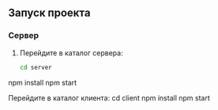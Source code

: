 ## Запуск проекта

### Сервер
1. Перейдите в каталог сервера:
   ```bash
   cd server
npm install
npm start

Перейдите в каталог клиента:
cd client
npm install
npm start
